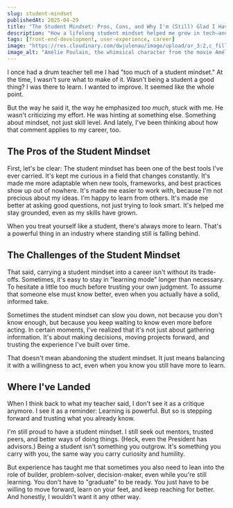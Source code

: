 ```yaml
---
slug: student-mindset
publishedAt: 2025-04-29
title: "The Student Mindset: Pros, Cons, and Why I'm (Still) Glad I Have It"
description: "How a lifelong student mindset helped me grow in tech—and how it sometimes kept me from trusting what I already knew."
tags: [front-end-development, user-experience, career]
image: "https://res.cloudinary.com/dwjulenau/image/upload/ar_3:2,c_fill,dpr_auto,f_auto,fl_progressive,q_auto/v1745935639/josh-portfolio/assets_task_01jt0xvxb2fffvrp6s52je2hej_1745935597_img_0.webp"
image_alt: "Amélie Poulain, the whimsical character from the movie Amélie, sitting at a café table with a thoughtful expression."
---
```

I once had a drum teacher tell me I had "too much of a student mindset." At the time, I wasn't sure what to make of it. Wasn't being a student a good thing? I was there to learn. I wanted to improve. It seemed like the whole point.

But the way he said it, the way he emphasized <em>too much</em>, stuck with me. He wasn't criticizing my effort. He was hinting at something else. Something about mindset, not just skill level. And lately, I've been thinking about how that comment applies to my career, too.

## The Pros of the Student Mindset

First, let's be clear: The student mindset has been one of the best tools I've ever carried. It's kept me curious in a field that changes constantly. It's made me more adaptable when new tools, frameworks, and best practices show up out of nowhere. It's made me easier to work with, because I'm not precious about my ideas. I'm happy to learn from others. It's made me better at asking good questions, not just trying to look smart. It's helped me stay grounded, even as my skills have grown.

When you treat yourself like a student, there's always more to learn. That's a powerful thing in an industry where standing still is falling behind.

## The Challenges of the Student Mindset

That said, carrying a student mindset into a career isn't without its trade-offs. Sometimes, it's easy to stay in "learning mode" longer than necessary. To hesitate a little too much before trusting your own judgment. To assume that someone else must know better, even when you actually have a solid, informed take.

Sometimes the student mindset can slow you down, not because you don't know enough, but because you keep waiting to know even more before acting. In certain moments, I've realized that it's not just about gathering information. It's about making decisions, moving projects forward, and trusting the experience I've built over time.

That doesn't mean abandoning the student mindset. It just means balancing it with a willingness to act, even when you know you still have more to learn.

## Where I've Landed

When I think back to what my teacher said, I don't see it as a critique anymore.
I see it as a reminder: Learning is powerful. But so is stepping forward and trusting what you already know.

I'm still proud to have a student mindset. I still seek out mentors, trusted peers, and better ways of doing things. (Heck, even the President has advisors.) Being a student isn't something you outgrow. It's something you carry with you, the same way you carry curiosity and humility.

But experience has taught me that sometimes you also need to lean into the role of builder, problem-solver, decision-maker, even while you're still learning. You don't have to "graduate" to be ready. You just have to be willing to move forward, learn on your feet, and keep reaching for better. And honestly, I wouldn't want it any other way.
